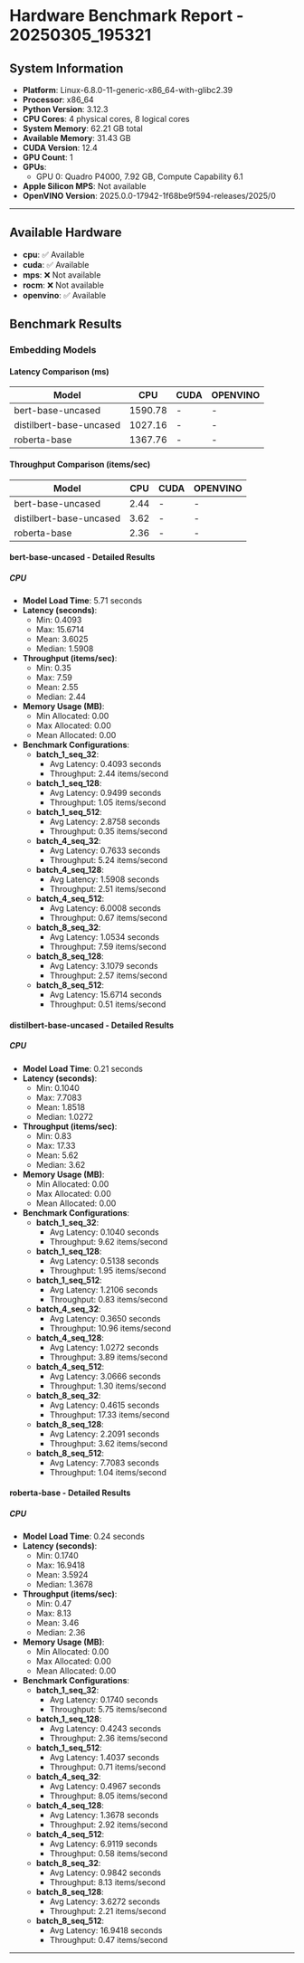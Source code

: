 # Hardware Benchmark Report - 20250305_195321

## System Information

- **Platform**: Linux-6.8.0-11-generic-x86_64-with-glibc2.39
- **Processor**: x86_64
- **Python Version**: 3.12.3
- **CPU Cores**: 4 physical cores, 8 logical cores
- **System Memory**: 62.21 GB total
- **Available Memory**: 31.43 GB
- **CUDA Version**: 12.4
- **GPU Count**: 1
- **GPUs**:
  - GPU 0: Quadro P4000, 7.92 GB, Compute Capability 6.1
- **Apple Silicon MPS**: Not available
- **OpenVINO Version**: 2025.0.0-17942-1f68be9f594-releases/2025/0

---
## Available Hardware

- **cpu**: ✅ Available
- **cuda**: ✅ Available
- **mps**: ❌ Not available
- **rocm**: ❌ Not available
- **openvino**: ✅ Available

## Benchmark Results

### Embedding Models

#### Latency Comparison (ms)

| Model | CPU | CUDA | OPENVINO |
|---|---|---|---|
| bert-base-uncased | 1590.78 | - | - |
| distilbert-base-uncased | 1027.16 | - | - |
| roberta-base | 1367.76 | - | - |

#### Throughput Comparison (items/sec)

| Model | CPU | CUDA | OPENVINO |
|---|---|---|---|
| bert-base-uncased | 2.44 | - | - |
| distilbert-base-uncased | 3.62 | - | - |
| roberta-base | 2.36 | - | - |

#### bert-base-uncased - Detailed Results

##### CPU

- **Model Load Time**: 5.71 seconds
- **Latency (seconds)**:
  - Min: 0.4093
  - Max: 15.6714
  - Mean: 3.6025
  - Median: 1.5908
- **Throughput (items/sec)**:
  - Min: 0.35
  - Max: 7.59
  - Mean: 2.55
  - Median: 2.44
- **Memory Usage (MB)**:
  - Min Allocated: 0.00
  - Max Allocated: 0.00
  - Mean Allocated: 0.00
- **Benchmark Configurations**:
  - **batch_1_seq_32**:
    - Avg Latency: 0.4093 seconds
    - Throughput: 2.44 items/second
  - **batch_1_seq_128**:
    - Avg Latency: 0.9499 seconds
    - Throughput: 1.05 items/second
  - **batch_1_seq_512**:
    - Avg Latency: 2.8758 seconds
    - Throughput: 0.35 items/second
  - **batch_4_seq_32**:
    - Avg Latency: 0.7633 seconds
    - Throughput: 5.24 items/second
  - **batch_4_seq_128**:
    - Avg Latency: 1.5908 seconds
    - Throughput: 2.51 items/second
  - **batch_4_seq_512**:
    - Avg Latency: 6.0008 seconds
    - Throughput: 0.67 items/second
  - **batch_8_seq_32**:
    - Avg Latency: 1.0534 seconds
    - Throughput: 7.59 items/second
  - **batch_8_seq_128**:
    - Avg Latency: 3.1079 seconds
    - Throughput: 2.57 items/second
  - **batch_8_seq_512**:
    - Avg Latency: 15.6714 seconds
    - Throughput: 0.51 items/second


#### distilbert-base-uncased - Detailed Results

##### CPU

- **Model Load Time**: 0.21 seconds
- **Latency (seconds)**:
  - Min: 0.1040
  - Max: 7.7083
  - Mean: 1.8518
  - Median: 1.0272
- **Throughput (items/sec)**:
  - Min: 0.83
  - Max: 17.33
  - Mean: 5.62
  - Median: 3.62
- **Memory Usage (MB)**:
  - Min Allocated: 0.00
  - Max Allocated: 0.00
  - Mean Allocated: 0.00
- **Benchmark Configurations**:
  - **batch_1_seq_32**:
    - Avg Latency: 0.1040 seconds
    - Throughput: 9.62 items/second
  - **batch_1_seq_128**:
    - Avg Latency: 0.5138 seconds
    - Throughput: 1.95 items/second
  - **batch_1_seq_512**:
    - Avg Latency: 1.2106 seconds
    - Throughput: 0.83 items/second
  - **batch_4_seq_32**:
    - Avg Latency: 0.3650 seconds
    - Throughput: 10.96 items/second
  - **batch_4_seq_128**:
    - Avg Latency: 1.0272 seconds
    - Throughput: 3.89 items/second
  - **batch_4_seq_512**:
    - Avg Latency: 3.0666 seconds
    - Throughput: 1.30 items/second
  - **batch_8_seq_32**:
    - Avg Latency: 0.4615 seconds
    - Throughput: 17.33 items/second
  - **batch_8_seq_128**:
    - Avg Latency: 2.2091 seconds
    - Throughput: 3.62 items/second
  - **batch_8_seq_512**:
    - Avg Latency: 7.7083 seconds
    - Throughput: 1.04 items/second


#### roberta-base - Detailed Results

##### CPU

- **Model Load Time**: 0.24 seconds
- **Latency (seconds)**:
  - Min: 0.1740
  - Max: 16.9418
  - Mean: 3.5924
  - Median: 1.3678
- **Throughput (items/sec)**:
  - Min: 0.47
  - Max: 8.13
  - Mean: 3.46
  - Median: 2.36
- **Memory Usage (MB)**:
  - Min Allocated: 0.00
  - Max Allocated: 0.00
  - Mean Allocated: 0.00
- **Benchmark Configurations**:
  - **batch_1_seq_32**:
    - Avg Latency: 0.1740 seconds
    - Throughput: 5.75 items/second
  - **batch_1_seq_128**:
    - Avg Latency: 0.4243 seconds
    - Throughput: 2.36 items/second
  - **batch_1_seq_512**:
    - Avg Latency: 1.4037 seconds
    - Throughput: 0.71 items/second
  - **batch_4_seq_32**:
    - Avg Latency: 0.4967 seconds
    - Throughput: 8.05 items/second
  - **batch_4_seq_128**:
    - Avg Latency: 1.3678 seconds
    - Throughput: 2.92 items/second
  - **batch_4_seq_512**:
    - Avg Latency: 6.9119 seconds
    - Throughput: 0.58 items/second
  - **batch_8_seq_32**:
    - Avg Latency: 0.9842 seconds
    - Throughput: 8.13 items/second
  - **batch_8_seq_128**:
    - Avg Latency: 3.6272 seconds
    - Throughput: 2.21 items/second
  - **batch_8_seq_512**:
    - Avg Latency: 16.9418 seconds
    - Throughput: 0.47 items/second

---
